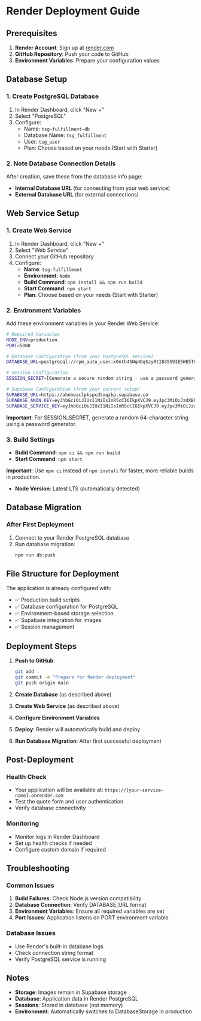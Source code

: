 # Render Deployment Guide

## Prerequisites

1. **Render Account**: Sign up at [render.com](https://render.com)
2. **GitHub Repository**: Push your code to GitHub
3. **Environment Variables**: Prepare your configuration values

## Database Setup

### 1. Create PostgreSQL Database
1. In Render Dashboard, click "New +"
2. Select "PostgreSQL"
3. Configure:
   - Name: `tsg-fulfillment-db`
   - Database Name: `tsg_fulfillment`
   - User: `tsg_user`
   - Plan: Choose based on your needs (Start with Starter)

### 2. Note Database Connection Details
After creation, save these from the database info page:
- **Internal Database URL** (for connecting from your web service)
- **External Database URL** (for external connections)

## Web Service Setup

### 1. Create Web Service
1. In Render Dashboard, click "New +"
2. Select "Web Service"
3. Connect your GitHub repository
4. Configure:
   - **Name**: `tsg-fulfillment`
   - **Environment**: `Node`
   - **Build Command**: `npm install && npm run build`
   - **Start Command**: `npm start`
   - **Plan**: Choose based on your needs (Start with Starter)

### 2. Environment Variables
Add these environment variables in your Render Web Service:

```bash
# Required Variables
NODE_ENV=production
PORT=5000

# Database Configuration (from your PostgreSQL service)
DATABASE_URL=postgresql://rpm_auto_user:x0nth4SNq4DqSzyRtI839S9IE5WE5TG6@dpg-d0dtgaidbo4c739abnv0-a.ohio-postgres.render.com/tsg_fulfillment?sslmode=require

# Session Configuration
SESSION_SECRET=[Generate a secure random string - use a password generator]

# Supabase Configuration (from your current setup)
SUPABASE_URL=https://ahnneaclpkspcdtoqzkp.supabase.co
SUPABASE_ANON_KEY=eyJhbGciOiJIUzI1NiIsInR5cCI6IkpXVCJ9.eyJpc3MiOiJzdXBhYmFzZSIsInJlZiI6ImFobm5lYWNscGtzcGNkdG9xemtwIiwicm9sZSI6ImFub24iLCJpYXQiOjE3NDQ3MzgzNDcsImV4cCI6MjA2MDMxNDM0N30.3xfgsXV391EQynu_1PaSldkDiMf12-ygoRKsdQo5SnQ
SUPABASE_SERVICE_KEY=eyJhbGciOiJIUzI1NiIsInR5cCI6IkpXVCJ9.eyJpc3MiOiJzdXBhYmFzZSIsInJlZiI6ImFobm5lYWNscGtzcGNkdG9xemtwIiwicm9sZSI6InNlcnZpY2Vfcm9sZSIsImlhdCI6MTc0NDczODM0NywiZXhwIjoyMDYwMzE0MzQ3fQ.8chAkrs9jswOSCsTgSnSoClm3EUy_qjnhqbQDzuA8KU
```

**Important**: For SESSION_SECRET, generate a random 64-character string using a password generator.

### 3. Build Settings
- **Build Command**: `npm ci && npm run build`
- **Start Command**: `npm start`

**Important**: Use `npm ci` instead of `npm install` for faster, more reliable builds in production.
- **Node Version**: Latest LTS (automatically detected)

## Database Migration

### After First Deployment
1. Connect to your Render PostgreSQL database
2. Run database migration:
   ```bash
   npm run db:push
   ```

## File Structure for Deployment

The application is already configured with:
- ✅ Production build scripts
- ✅ Database configuration for PostgreSQL
- ✅ Environment-based storage selection
- ✅ Supabase integration for images
- ✅ Session management

## Deployment Steps

1. **Push to GitHub**:
   ```bash
   git add .
   git commit -m "Prepare for Render deployment"
   git push origin main
   ```

2. **Create Database** (as described above)

3. **Create Web Service** (as described above)

4. **Configure Environment Variables**

5. **Deploy**: Render will automatically build and deploy

6. **Run Database Migration**: After first successful deployment

## Post-Deployment

### Health Check
- Your application will be available at: `https://[your-service-name].onrender.com`
- Test the quote form and user authentication
- Verify database connectivity

### Monitoring
- Monitor logs in Render Dashboard
- Set up health checks if needed
- Configure custom domain if required

## Troubleshooting

### Common Issues
1. **Build Failures**: Check Node.js version compatibility
2. **Database Connection**: Verify DATABASE_URL format
3. **Environment Variables**: Ensure all required variables are set
4. **Port Issues**: Application listens on PORT environment variable

### Database Issues
- Use Render's built-in database logs
- Check connection string format
- Verify PostgreSQL service is running

## Notes

- **Storage**: Images remain in Supabase storage
- **Database**: Application data in Render PostgreSQL
- **Sessions**: Stored in database (not memory)
- **Environment**: Automatically switches to DatabaseStorage in production